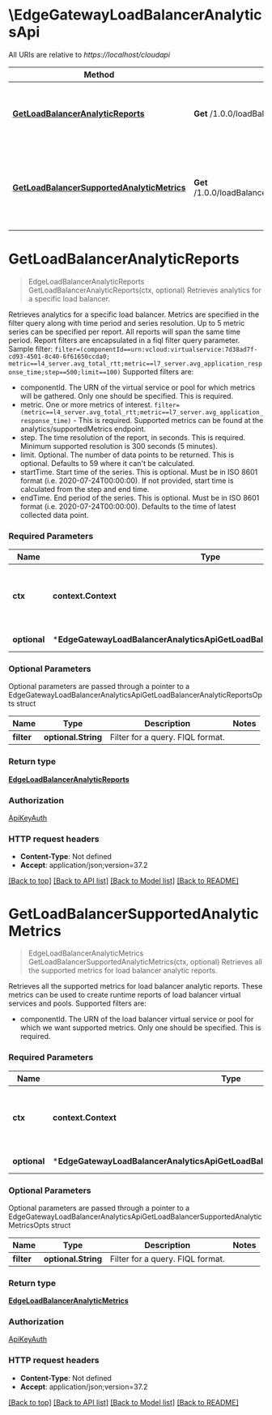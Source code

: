 # \EdgeGatewayLoadBalancerAnalyticsApi

All URIs are relative to *https://localhost/cloudapi*

Method | HTTP request | Description
------------- | ------------- | -------------
[**GetLoadBalancerAnalyticReports**](EdgeGatewayLoadBalancerAnalyticsApi.md#GetLoadBalancerAnalyticReports) | **Get** /1.0.0/loadBalancer/analyticReports | Retrieves analytics for a specific load balancer.
[**GetLoadBalancerSupportedAnalyticMetrics**](EdgeGatewayLoadBalancerAnalyticsApi.md#GetLoadBalancerSupportedAnalyticMetrics) | **Get** /1.0.0/loadBalancer/analyticReports/supportedMetrics | Retrieves all the supported metrics for load balancer analytic reports.


# **GetLoadBalancerAnalyticReports**
> EdgeLoadBalancerAnalyticReports GetLoadBalancerAnalyticReports(ctx, optional)
Retrieves analytics for a specific load balancer.

Retrieves analytics for a specific load balancer.  Metrics are specified in the filter query along with time period and series resolution.  Up to 5 metric series can be specified per report.  All reports will span the same time period.  Report filters are encapsulated in a fiql filter query parameter. Sample filter:   <code>filter=(componentId==urn:vcloud:virtualservice:7d38ad7f-cd93-4501-8c40-6f61650ccda0;         metric==l4_server.avg_total_rtt;metric==l7_server.avg_application_response_time;step==500;limit==100)</code> Supported filters are:   <ul>   <li>componentId.  The URN of the virtual service or pool for which metrics will be gathered.  Only one should be specified.   This is required.   <li>metric.  One or more metrics of interest.  <code>filter=(metric==l4_server.avg_total_rtt;metric==l7_server.avg_application_response_time)</code> -   This is required.  Supported metrics can be found at the analytics/supportedMetrics endpoint.   <li>step.  The time resolution of the report, in seconds.   This is required.  Minimum supported resolution is 300 seconds (5 minutes).   <li>limit.  Optional.  The number of data points to be returned.   This is optional.  Defaults to 59 where it can't be calculated.   <li>startTime.  Start time of the series.   This is optional.  Must be in ISO 8601 format (i.e. 2020-07-24T00:00:00).  If not provided, start time is calculated from the step and end time.   <li>endTime.  End period of the series.   This is optional.  Must be in ISO 8601 format (i.e. 2020-07-24T00:00:00). Defaults to the time of latest collected data point.   </ul> 

### Required Parameters

Name | Type | Description  | Notes
------------- | ------------- | ------------- | -------------
 **ctx** | **context.Context** | context for authentication, logging, cancellation, deadlines, tracing, etc.
 **optional** | ***EdgeGatewayLoadBalancerAnalyticsApiGetLoadBalancerAnalyticReportsOpts** | optional parameters | nil if no parameters

### Optional Parameters
Optional parameters are passed through a pointer to a EdgeGatewayLoadBalancerAnalyticsApiGetLoadBalancerAnalyticReportsOpts struct

Name | Type | Description  | Notes
------------- | ------------- | ------------- | -------------
 **filter** | **optional.String**| Filter for a query.  FIQL format. | 

### Return type

[**EdgeLoadBalancerAnalyticReports**](EdgeLoadBalancerAnalyticReports.md)

### Authorization

[ApiKeyAuth](../README.md#ApiKeyAuth)

### HTTP request headers

 - **Content-Type**: Not defined
 - **Accept**: application/json;version=37.2

[[Back to top]](#) [[Back to API list]](../README.md#documentation-for-api-endpoints) [[Back to Model list]](../README.md#documentation-for-models) [[Back to README]](../README.md)

# **GetLoadBalancerSupportedAnalyticMetrics**
> EdgeLoadBalancerAnalyticMetrics GetLoadBalancerSupportedAnalyticMetrics(ctx, optional)
Retrieves all the supported metrics for load balancer analytic reports.

Retrieves all the supported metrics for load balancer analytic reports.  These metrics can be used to create runtime reports of load balancer virtual services and pools. Supported filters are: <ul>   <li>componentId.  The URN of the load balancer virtual service or pool for which we want supported metrics. Only one should be specified.   This is required. </ul> 

### Required Parameters

Name | Type | Description  | Notes
------------- | ------------- | ------------- | -------------
 **ctx** | **context.Context** | context for authentication, logging, cancellation, deadlines, tracing, etc.
 **optional** | ***EdgeGatewayLoadBalancerAnalyticsApiGetLoadBalancerSupportedAnalyticMetricsOpts** | optional parameters | nil if no parameters

### Optional Parameters
Optional parameters are passed through a pointer to a EdgeGatewayLoadBalancerAnalyticsApiGetLoadBalancerSupportedAnalyticMetricsOpts struct

Name | Type | Description  | Notes
------------- | ------------- | ------------- | -------------
 **filter** | **optional.String**| Filter for a query.  FIQL format. | 

### Return type

[**EdgeLoadBalancerAnalyticMetrics**](EdgeLoadBalancerAnalyticMetrics.md)

### Authorization

[ApiKeyAuth](../README.md#ApiKeyAuth)

### HTTP request headers

 - **Content-Type**: Not defined
 - **Accept**: application/json;version=37.2

[[Back to top]](#) [[Back to API list]](../README.md#documentation-for-api-endpoints) [[Back to Model list]](../README.md#documentation-for-models) [[Back to README]](../README.md)

